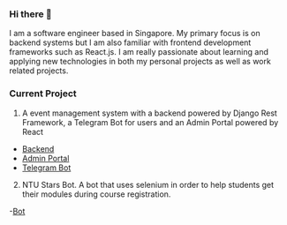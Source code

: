 ### Hi there 👋

I am a software engineer based in Singapore. My primary focus is on backend systems but I am also familiar with frontend development frameworks such as React.js. I am really passionate about learning and applying new technologies in both my personal projects as well as work related projects. 

### Current Project
1. A event management system with a backend powered by Django Rest Framework, a Telegram Bot for users and an Admin Portal powered by React

- [Backend](https://github.com/yankai14/event-management-telegram-bot-backend)<br/>
- [Admin Portal](https://github.com/yankai14/event-management-admin-portal)<br/>
- [Telegram Bot](https://github.com/yankai14/event-management-telegram-bot-client)

2. NTU Stars Bot. A bot that uses selenium in order to help students get their modules during course registration.

-[Bot](https://github.com/yankai14/NTU-Stars-Bot)
